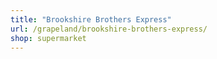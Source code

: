 ```yaml
---
title: "Brookshire Brothers Express"
url: /grapeland/brookshire-brothers-express/
shop: supermarket
---
```

